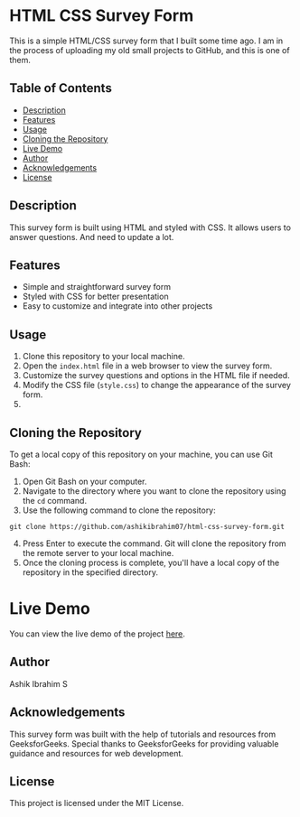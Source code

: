 # HTML CSS Survey Form

This is a simple HTML/CSS survey form that I built some time ago. I am in the process of uploading my old small projects to GitHub, and this is one of them.

## Table of Contents

- [Description](#description)
- [Features](#features)
- [Usage](#usage)
- [Cloning the Repository](#cloning-the-repository)
- [Live Demo](#live-demo)
- [Author](#author)
- [Acknowledgements](#acknowledgements)
- [License](#license)


## Description

This survey form is built using HTML and styled with CSS. It allows users to answer questions. And need to update a lot.

## Features

- Simple and straightforward survey form
- Styled with CSS for better presentation
- Easy to customize and integrate into other projects

## Usage

1. Clone this repository to your local machine.
2. Open the `index.html` file in a web browser to view the survey form.
3. Customize the survey questions and options in the HTML file if needed.
4. Modify the CSS file (`style.css`) to change the appearance of the survey form.
5. 
## Cloning the Repository

To get a local copy of this repository on your machine, you can use Git Bash:

1. Open Git Bash on your computer.
2. Navigate to the directory where you want to clone the repository using the `cd` command.
3. Use the following command to clone the repository:


```
git clone https://github.com/ashikibrahim07/html-css-survey-form.git
```
4. Press Enter to execute the command. Git will clone the repository from the remote server to your local machine.
5. Once the cloning process is complete, you'll have a local copy of the repository in the specified directory.

# Live Demo

You can view the live demo of the project [here](https://ashikibrahim07.github.io/html-css-survey-form/).


## Author

Ashik Ibrahim S

## Acknowledgements

This survey form was built with the help of tutorials and resources from GeeksforGeeks. Special thanks to GeeksforGeeks for providing valuable guidance and resources for web development.

## License

This project is licensed under the MIT License.
